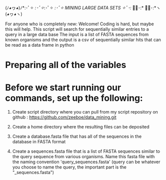 (ﾉ◕ヮ◕)ﾉ*:･ﾟ✧ *:･ﾟ✧*:･ﾟ✧ *:･ﾟ✧ MINING LARGE DATA SETS  ✧ﾟ･:* ✧ﾟ･:* ✧ﾟ･:*ヽ(◕ヮ◕ヽ)

 For anyone who is completely new: Welcome! Coding is hard, but maybe this will help.
 This script will search for sequentially similar entries to a query in a large data base
 The input is a list of FASTA sequences from known organisms and the output is a csv of sequentially similar hits that can be read as a data frame in python

>>>>>>>>>>>>>>>>>>>>>>>>>>>>>>>>>>>>>>>>
# Preparing all of the variables
>>>>>>>>>>>>>>>>>>>>>>>>>>>>>>>>>>>>>>>>>>

# Before we start running our commands, set up the following:

 1. Create script directory where you can pull from my script repository on github : https://github.com/zeeboe/data_mining.git

 2. Create a home directory where the resulting files can be deposited

 3. Create a database.fasta file that has all of the sequences in the database in FASTA format

 4. Create a sequences.fasta file that is a list of FASTA sequences similar to the query sequence from various organisms. Name this fasta file with the naming convention 'query_sequences.fasta' (query can be whatever you choose to name the query, the important part is the "_sequences.fasta")
